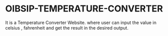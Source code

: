 # OIBSIP-TEMPERATURE-CONVERTER
It is a Temperature Converter Website. where user can input the value in celsius , fahrenheit and get the result in the desired output.
